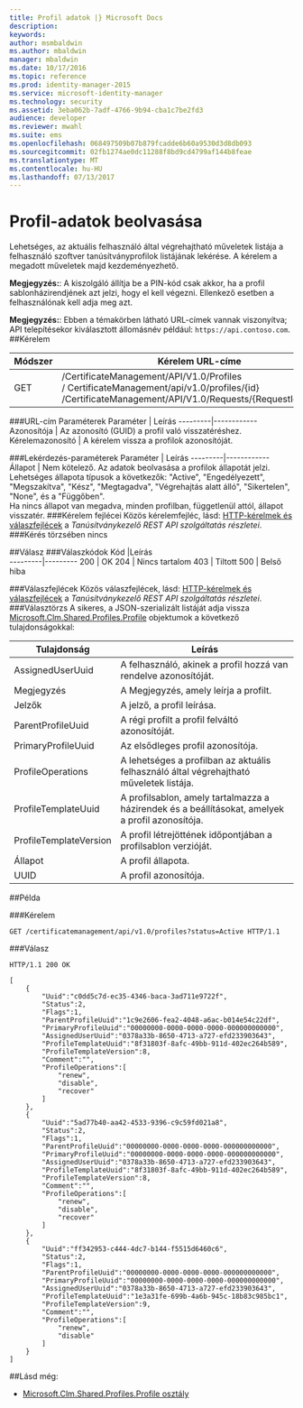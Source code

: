 ```yaml
---
title: Profil adatok |} Microsoft Docs
description: 
keywords: 
author: msmbaldwin
ms.author: mbaldwin
manager: mbaldwin
ms.date: 10/17/2016
ms.topic: reference
ms.prod: identity-manager-2015
ms.service: microsoft-identity-manager
ms.technology: security
ms.assetid: 3eba062b-7adf-4766-9b94-cba1c7be2fd3
audience: developer
ms.reviewer: mwahl
ms.suite: ems
ms.openlocfilehash: 068497509b07b879fcadde6b60a9530d3d8db093
ms.sourcegitcommit: 02fb1274ae0dc11288f8bd9cd4799af144b8feae
ms.translationtype: MT
ms.contentlocale: hu-HU
ms.lasthandoff: 07/13/2017
---
```

# <a name="get-profile-data"></a>Profil-adatok beolvasása
Lehetséges, az aktuális felhasználó által végrehajtható műveletek listája a felhasználó szoftver tanúsítványprofilok listájának lekérése. A kérelem a megadott műveletek majd kezdeményezhető.

**Megjegyzés:**: A kiszolgáló állítja be a PIN-kód csak akkor, ha a profil sablonházirendjének azt jelzi, hogy el kell végezni. Ellenkező esetben a felhasználónak kell adja meg azt.

**Megjegyzés:**: Ebben a témakörben látható URL-címek vannak viszonyítva; API telepítésekor kiválasztott állomásnév például: `https://api.contoso.com`.
##<a name="request"></a>Kérelem


Módszer  |Kérelem URL-címe  
---------|---------
GET     |/CertificateManagement/API/V1.0/Profiles<br/>/ CertificateManagement/api/v1.0/profiles/{id} <br/>/CertificateManagement/API/V1.0/Requests/{RequestId}/Profiles

###<a name="url-parameters"></a>URL-cím Paraméterek
Paraméter | Leírás
---------|------------
Azonosítója | Az azonosító (GUID) a profil való visszatéréshez.
Kérelemazonosító | A kérelem vissza a profilok azonosítóját.

###<a name="query-parameters"></a>Lekérdezés-paraméterek
Paraméter | Leírás
---------|------------
Állapot | Nem kötelező. Az adatok beolvasása a profilok állapotát jelzi. Lehetséges állapota típusok a következők: "Active", "Engedélyezett", "Megszakítva", "Kész", "Megtagadva", "Végrehajtás alatt álló", "Sikertelen", "None", és a "Függőben". <br/>Ha nincs állapot van megadva, minden profilban, függetlenül attól, állapot visszatér.
###<a name="request-headers"></a>Kérelem fejlécei
Közös kérelemfejléc, lásd: [HTTP-kérelmek és válaszfejlécek](certificate-management-rest-api-service-details.md#http-request-and-response-headers) a *Tanúsítványkezelő REST API szolgáltatás részletei*.
###<a name="request-body"></a>Kérés törzsében
nincs

##<a name="response"></a>Válasz
###<a name="response-codes"></a>Válaszkódok
Kód  |Leírás  
---------|---------
200 | OK
204 | Nincs tartalom
403 | Tiltott
500 | Belső hiba

###<a name="response-headers"></a>Válaszfejlécek
Közös válaszfejlécek, lásd: [HTTP-kérelmek és válaszfejlécek](certificate-management-rest-api-service-details.md#http-request-and-response-headers) a *Tanúsítványkezelő REST API szolgáltatás részletei*.
###<a name="response-body"></a>Választörzs
A sikeres, a JSON-szerializált listáját adja vissza [Microsoft.Clm.Shared.Profiles.Profile](https://msdn.microsoft.com/library/microsoft.clm.shared.profiles.profile.aspx) objektumok a következő tulajdonságokkal:

Tulajdonság | Leírás
---------|------------
AssignedUserUuid | A felhasználó, akinek a profil hozzá van rendelve azonosítóját.
Megjegyzés | A Megjegyzés, amely leírja a profilt.
Jelzők | A jelző, a profil leírása.
ParentProfileUuid | A régi profilt a profil felváltó azonosítóját.
PrimaryProfileUuid | Az elsődleges profil azonosítója.
ProfileOperations | A lehetséges a profilban az aktuális felhasználó által végrehajtható műveletek listája.
ProfileTemplateUuid | A profilsablon, amely tartalmazza a házirendek és a beállításokat, amelyek a profil azonosítója.
ProfileTemplateVersion | A profil létrejöttének időpontjában a profilsablon verzióját.
Állapot | A profil állapota.
UUID | A profil azonosítója.


##<a name="example"></a>Példa

###<a name="request"></a>Kérelem
```
GET /certificatemanagement/api/v1.0/profiles?status=Active HTTP/1.1
```
###<a name="response"></a>Válasz
```
HTTP/1.1 200 OK

[
    {
        "Uuid":"c0dd5c7d-ec35-4346-baca-3ad711e9722f",
        "Status":2,
        "Flags":1,
        "ParentProfileUuid":"1c9e2606-fea2-4048-a6ac-b014e54c22df",
        "PrimaryProfileUuid":"00000000-0000-0000-0000-000000000000",
        "AssignedUserUuid":"0378a33b-8650-4713-a727-efd233903643",
        "ProfileTemplateUuid":"8f31803f-8afc-49bb-911d-402ec264b589",
        "ProfileTemplateVersion":8,
        "Comment":"",
        "ProfileOperations":[
            "renew",
            "disable",
            "recover"
        ]
    },
    {
        "Uuid":"5ad77b40-aa42-4533-9396-c9c59fd021a8",
        "Status":2,
        "Flags":1,
        "ParentProfileUuid":"00000000-0000-0000-0000-000000000000",
        "PrimaryProfileUuid":"00000000-0000-0000-0000-000000000000",
        "AssignedUserUuid":"0378a33b-8650-4713-a727-efd233903643",
        "ProfileTemplateUuid":"8f31803f-8afc-49bb-911d-402ec264b589",
        "ProfileTemplateVersion":8,
        "Comment":"",
        "ProfileOperations":[
            "renew",
            "disable",
            "recover"
        ]
    },
    {
        "Uuid":"ff342953-c444-4dc7-b144-f5515d6460c6",
        "Status":2,
        "Flags":1,
        "ParentProfileUuid":"00000000-0000-0000-0000-000000000000",
        "PrimaryProfileUuid":"00000000-0000-0000-0000-000000000000",
        "AssignedUserUuid":"0378a33b-8650-4713-a727-efd233903643",
        "ProfileTemplateUuid":"1e3a31fe-699b-4a6b-945c-18b83c985bc1",
        "ProfileTemplateVersion":9,
        "Comment":"",
        "ProfileOperations":[
            "renew",
            "disable"
        ]
    }
]
```       
##<a name="see-also"></a>Lásd még:

- [Microsoft.Clm.Shared.Profiles.Profile osztály](https://msdn.microsoft.com/library/microsoft.clm.shared.profiles.profile.aspx)
